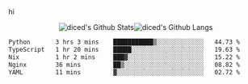 hi

<div align="center">
  <img align="center" style="padding:0" src="https://github-readme-stats-dzcp99cze-dicedtomatos-projects.vercel.app/api?username=diced&show_icons=true&count_private=true&include_all_commits=true&hide=contribs&custom_title=GitHub%20Stats&theme=transparent&hide_border=true" alt="diced's Github Stats"><img align="center" style="padding:0" src="https://github-readme-stats-dzcp99cze-dicedtomatos-projects.vercel.app/api/top-langs/?username=diced&layout=compact&hide_border=true&theme=transparent" alt="diced's Github Langs">
</div>

<!--START_SECTION:waka-->

```txt
Python       3 hrs 3 mins    ███████████▒░░░░░░░░░░░░░   44.73 %
TypeScript   1 hr 20 mins    █████░░░░░░░░░░░░░░░░░░░░   19.63 %
Nix          1 hr 2 mins     ███▓░░░░░░░░░░░░░░░░░░░░░   15.22 %
Nginx        36 mins         ██▒░░░░░░░░░░░░░░░░░░░░░░   08.82 %
YAML         11 mins         ▓░░░░░░░░░░░░░░░░░░░░░░░░   02.72 %
```

<!--END_SECTION:waka-->
